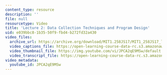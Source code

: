```yaml
---
content_type: resource
description: ''
file: null
resourcetype: Video
title: 'Lecture 2: Data Collection Techniques and Program Design'
uid: e039bbc8-1b35-50f9-fbd4-b272fd32a430
video_files:
  archive_url: https://archive.org/download/MIT1.258JS17/MIT1_258JS17_lec02_300k.mp4
  video_captions_file: https://open-learning-course-data-rc.s3.amazonaws.com/1-258j-public-transportation-systems-spring-2017/ae72f3b666bd55ebabe91c04b268a64b_JPCA2qE9MSw.vtt
  video_thumbnail_file: https://img.youtube.com/vi/JPCA2qE9MSw/default.jpg
  video_transcript_file: https://open-learning-course-data-rc.s3.amazonaws.com/1-258j-public-transportation-systems-spring-2017/ccc3d251029d6fba2246192cf57a0cab_JPCA2qE9MSw.pdf
video_metadata:
  youtube_id: JPCA2qE9MSw
---
```

